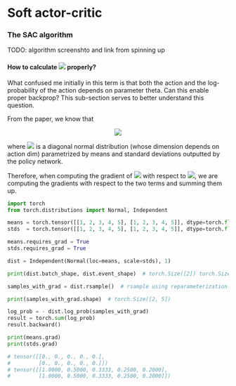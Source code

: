 # Soft actor-critic

### The SAC algorithm

TODO: algorithm screenshto and link from spinning up

#### How to calculate <img src="https://render.githubusercontent.com/render/math?math=\log \pi_{\theta} (\tilde{a}_\theta(s)\mid s)"> properly?

What confused me initially in this term is that both the action and the log-probability of the action depends on parameter theta. Can this enable proper backprop? This sub-section serves to better understand this question.

From the paper, we know that 

<p align="center">
<img src="https://render.githubusercontent.com/render/math?math=\log \pi (a \mid s) = \log \mu (u \mid s) - \log (1 - \text{tanh}^2(u))">
</p>

where <img src="https://render.githubusercontent.com/render/math?math=\mu"> is a diagonal normal distribution (whose dimension depends on action dim) parametrized by means and standard deviations outputted by the policy network.

Therefore, when computing the gradient of <img src="https://render.githubusercontent.com/render/math?math=\log \pi (a \mid s)"> with respect to <img src="https://render.githubusercontent.com/render/math?math=\theta">, we are computing the gradients with respect to the two terms and summing them up.

```python
import torch
from torch.distributions import Normal, Independent

means = torch.tensor([[1, 2, 3, 4, 5], [1, 2, 3, 4, 5]], dtype=torch.float).view(2, -1)  # two mean vectors
stds  = torch.tensor([[1, 2, 3, 4, 5], [1, 2, 3, 4, 5]], dtype=torch.float).view(2, -1)  # two std vectors

means.requires_grad = True
stds.requires_grad = True

dist = Independent(Normal(loc=means, scale=stds), 1)

print(dist.batch_shape, dist.event_shape)  # torch.Size([2]) torch.Size([5])

samples_with_grad = dist.rsample()  # rsample using reparameterization trick; use sample instead if you don't want samples to be back

print(samples_with_grad.shape)  # torch.Size([2, 5])

log_prob = - dist.log_prob(samples_with_grad)
result = torch.sum(log_prob)
result.backward()

print(means.grad)
print(stds.grad)

# tensor([[0., 0., 0., 0., 0.],
#         [0., 0., 0., 0., 0.]])
# tensor([[1.0000, 0.5000, 0.3333, 0.2500, 0.2000],
#         [1.0000, 0.5000, 0.3333, 0.2500, 0.2000]])
```
